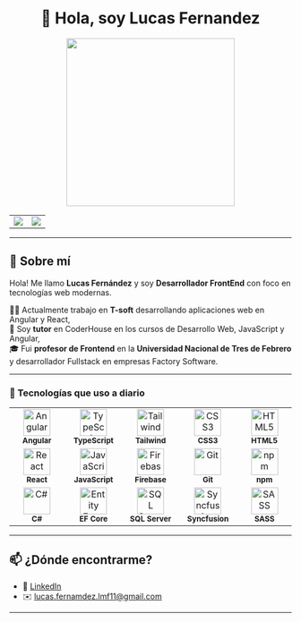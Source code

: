 <h1 align="center">👋 Hola, soy Lucas Fernandez</h1>

<div align="center">

<img src="https://user-images.githubusercontent.com/48678280/88862734-4903af80-d201-11ea-968b-9c939d88a37c.gif" width="300px" />
<table>
  <tr>
    <td>
      <img src="https://github-readme-stats.vercel.app/api?username=LucasFernandez11&show_icons=true&theme=tokyonight" />
    </td>
    <td>
      <img src="https://github-readme-stats.vercel.app/api/top-langs/?username=LucasFernandez11&layout=pie" />
    </td>
  </tr>
</table>


</div>

---

## 🙋 Sobre mí

Hola! Me llamo **Lucas Fernández** y soy **Desarrollador FrontEnd** con foco en tecnologías web modernas.

👨‍💻 Actualmente trabajo en **T-soft** desarrollando aplicaciones web en Angular y React,  
🧠 Soy **tutor** en CoderHouse en los cursos de Desarrollo Web, JavaScript y Angular,  
🎓 Fui **profesor de Frontend** en la **Universidad Nacional de Tres de Febrero** y desarrollador Fullstack en empresas Factory Software.

---

<h3>💼 Tecnologías que uso a diario</h3>

<table>
  <tr>
    <td align="center" width="96">
      <img src="https://cdn.worldvectorlogo.com/logos/angular-icon-1.svg" height="48px" alt="Angular" /><br/>
      <sub><b>Angular</b></sub>
    </td>
    <td align="center" width="96">
      <img src="https://cdn.worldvectorlogo.com/logos/typescript-2.svg" height="48px" alt="TypeScript" /><br/>
      <sub><b>TypeScript</b></sub>
    </td>
    <td align="center" width="96">
      <img src="https://handwiki.org/wiki/images/thumb/9/95/Tailwind_CSS_logo.svg/1200px-Tailwind_CSS_logo.svg.png" height="48px" alt="Tailwind" /><br/>
      <sub><b>Tailwind</b></sub>
    </td>
    <td align="center" width="96">
      <img src="https://cdn.worldvectorlogo.com/logos/css-3.svg" height="48px" alt="CSS3" /><br/>
      <sub><b>CSS3</b></sub>
    </td>
    <td align="center" width="96">
      <img src="https://cdn.svgporn.com/logos/html-5.svg" height="48px" alt="HTML5" /><br/>
      <sub><b>HTML5</b></sub>
    </td>
  </tr>
  <tr>
    <td align="center">
      <img src="https://cdn.worldvectorlogo.com/logos/react-2.svg" height="48px" alt="React" /><br/>
      <sub><b>React</b></sub>
    </td>
    <td align="center">
      <img src="https://cdn.svgporn.com/logos/javascript.svg" height="48px" alt="JavaScript" /><br/>
      <sub><b>JavaScript</b></sub>
    </td>
    <td align="center">
      <img src="https://cdn.jsdelivr.net/gh/devicons/devicon/icons/firebase/firebase-plain.svg" height="48px" alt="Firebase" /><br/>
      <sub><b>Firebase</b></sub>
    </td>
    <td align="center">
      <img src="https://cdn.svgporn.com/logos/git-icon.svg" height="48px" alt="Git" /><br/>
      <sub><b>Git</b></sub>
    </td>
    <td align="center">
      <img src="https://cdn.jsdelivr.net/gh/devicons/devicon/icons/npm/npm-original-wordmark.svg" height="48px" alt="npm" /><br/>
      <sub><b>npm</b></sub>
    </td>
  </tr>
  <tr>
    <td align="center">
      <img src="https://static.cdnlogo.com/logos/c/27/c.svg" height="48px" alt="C#" /><br/>
      <sub><b>C#</b></sub>
    </td>
    <td align="center">
      <img src="https://www.fixedbuffer.com/wp-content/uploads/2018/09/EFCore.png" height="48px" alt="Entity Framework" /><br/>
      <sub><b>EF Core</b></sub>
    </td>
    <td align="center">
      <img src="https://www.vhv.rs/dpng/d/79-799586_microsoft-sql-server-logo-hd-png-download.png" height="48px" alt="SQL Server" /><br/>
      <sub><b>SQL Server</b></sub>
    </td>
    <td align="center">
      <img src="https://cdn.syncfusion.com/content/images/company-logos/Syncfusion_Logo_Image.png" height="48px" alt="Syncfusion" /><br/>
      <sub><b>Syncfusion</b></sub>
    </td>
    <td align="center">
      <img src="https://upload.wikimedia.org/wikipedia/commons/9/96/Sass_Logo_Color.svg" height="48px" alt="SASS" /><br/>
      <sub><b>SASS</b></sub>
    </td>
  </tr>
</table>


---

## 📫 ¿Dónde encontrarme?

- 💼 [LinkedIn](https://www.linkedin.com/in/fernandezlucas-it/)
- ✉️ lucas.fernamdez.lmf11@gmail.com

---
